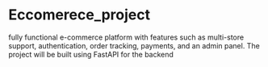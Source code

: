 # Eccomerece_project
 fully functional e-commerce platform with features such as multi-store support, authentication, order tracking, payments, and an admin panel. The project will be built using FastAPI for the backend
